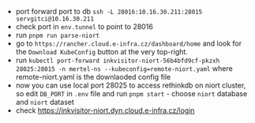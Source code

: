 - port forward port to db `ssh -L 28016:10.16.30.211:28015 servgitci@10.16.30.211`
- check port in `env.tunnel` to point to 28016
- run `pnpm run parse-niort`
- go to `https://rancher.cloud.e-infra.cz/dashboard/home` and look for the `Download KubeConfig` button at the very top-right.
- run `kubectl port-forward inkvisitor-niort-56b4bfd9cf-pkzxh 28025:28015 -n mertel-ns --kubeconfig=remote-niort.yaml` where remote-niort.yaml is the downlaoded config file
- now you can use local port 28025 to access rethinkdb on niort cluster, so edit `DB_PORT` in `.env` file and run `pnpm start` - choose `niort` database and `niort` dataset
- check https://inkvisitor-niort.dyn.cloud.e-infra.cz/login
